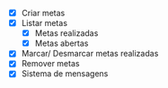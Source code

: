 - [x] Criar metas
- [x] Listar metas
  - [x] Metas realizadas
  - [x] Metas abertas
- [x] Marcar/ Desmarcar metas realizadas
- [x] Remover metas
- [x] Sistema de mensagens